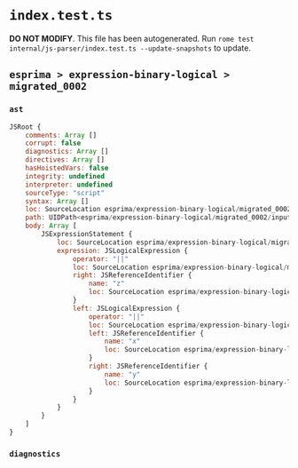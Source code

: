 # `index.test.ts`

**DO NOT MODIFY**. This file has been autogenerated. Run `rome test internal/js-parser/index.test.ts --update-snapshots` to update.

## `esprima > expression-binary-logical > migrated_0002`

### `ast`

```javascript
JSRoot {
	comments: Array []
	corrupt: false
	diagnostics: Array []
	directives: Array []
	hasHoistedVars: false
	integrity: undefined
	interpreter: undefined
	sourceType: "script"
	syntax: Array []
	loc: SourceLocation esprima/expression-binary-logical/migrated_0002/input.js 1:0-2:0
	path: UIDPath<esprima/expression-binary-logical/migrated_0002/input.js>
	body: Array [
		JSExpressionStatement {
			loc: SourceLocation esprima/expression-binary-logical/migrated_0002/input.js 1:0-1:11
			expression: JSLogicalExpression {
				operator: "||"
				loc: SourceLocation esprima/expression-binary-logical/migrated_0002/input.js 1:0-1:11
				right: JSReferenceIdentifier {
					name: "z"
					loc: SourceLocation esprima/expression-binary-logical/migrated_0002/input.js 1:10-1:11 (z)
				}
				left: JSLogicalExpression {
					operator: "||"
					loc: SourceLocation esprima/expression-binary-logical/migrated_0002/input.js 1:0-1:6
					left: JSReferenceIdentifier {
						name: "x"
						loc: SourceLocation esprima/expression-binary-logical/migrated_0002/input.js 1:0-1:1 (x)
					}
					right: JSReferenceIdentifier {
						name: "y"
						loc: SourceLocation esprima/expression-binary-logical/migrated_0002/input.js 1:5-1:6 (y)
					}
				}
			}
		}
	]
}
```

### `diagnostics`

```

```

